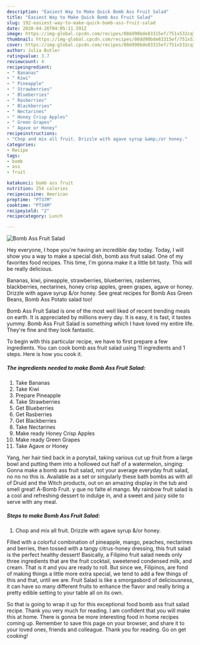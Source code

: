 ```yaml
---
description: "Easiest Way to Make Quick Bomb Ass Fruit Salad"
title: "Easiest Way to Make Quick Bomb Ass Fruit Salad"
slug: 192-easiest-way-to-make-quick-bomb-ass-fruit-salad
date: 2020-04-26T04:05:11.591Z
image: https://img-global.cpcdn.com/recipes/08dd90bde83315ef/751x532cq70/bomb-ass-fruit-salad-recipe-main-photo.jpg
thumbnail: https://img-global.cpcdn.com/recipes/08dd90bde83315ef/751x532cq70/bomb-ass-fruit-salad-recipe-main-photo.jpg
cover: https://img-global.cpcdn.com/recipes/08dd90bde83315ef/751x532cq70/bomb-ass-fruit-salad-recipe-main-photo.jpg
author: Julia Butler
ratingvalue: 3.7
reviewcount: 4
recipeingredient:
- " Bananas"
- " Kiwi"
- " Pineapple"
- " Strawberries"
- " Blueberries"
- " Rasberries"
- " Blackberries"
- " Nectarines"
- " Honey Crisp Apples"
- " Green Grapes"
- " Agave or Honey"
recipeinstructions:
- "Chop and mix all fruit. Drizzle with agave syrup &amp;/or honey."
categories:
- Recipe
tags:
- bomb
- ass
- fruit

katakunci: bomb ass fruit 
nutrition: 254 calories
recipecuisine: American
preptime: "PT37M"
cooktime: "PT34M"
recipeyield: "2"
recipecategory: Lunch

---
```



![Bomb Ass Fruit Salad](https://img-global.cpcdn.com/recipes/08dd90bde83315ef/751x532cq70/bomb-ass-fruit-salad-recipe-main-photo.jpg)

Hey everyone, I hope you're having an incredible day today. Today, I will show you a way to make a special dish, bomb ass fruit salad. One of my favorites food recipes. This time, I'm gonna make it a little bit tasty. This will be really delicious.

Bananas, kiwi, pineapple, strawberries, blueberries, rasberries, blackberries, nectarines, honey crisp apples, green grapes, agave or honey. Drizzle with agave syrup &amp;/or honey. See great recipes for Bomb Ass Green Beans, Bomb Ass Potato salad too!

Bomb Ass Fruit Salad is one of the most well liked of recent trending meals on earth. It is appreciated by millions every day. It is easy, it is fast, it tastes yummy. Bomb Ass Fruit Salad is something which I have loved my entire life. They're fine and they look fantastic.


To begin with this particular recipe, we have to first prepare a few ingredients. You can cook bomb ass fruit salad using 11 ingredients and 1 steps. Here is how you cook it.

##### The ingredients needed to make Bomb Ass Fruit Salad:

1. Take  Bananas
1. Take  Kiwi
1. Prepare  Pineapple
1. Take  Strawberries
1. Get  Blueberries
1. Get  Rasberries
1. Get  Blackberries
1. Take  Nectarines
1. Make ready  Honey Crisp Apples
1. Make ready  Green Grapes
1. Take  Agave or Honey


Yang, her hair tied back in a ponytail, taking various cut up fruit from a large bowl and putting them into a hollowed out half of a watermelon, singing: Gonna make a bomb ass fruit salad, not your average everyday fruit salad, no no no this is. Available as a set or singularly these bath bombs as with all of Druid and the Witch products, out on an amazing display in the tub and smell great! A-Bomb Fruit. y que no falte el mango. My rainbow fruit salad is a cool and refreshing dessert to indulge in, and a sweet and juicy side to serve with any meal. 

##### Steps to make Bomb Ass Fruit Salad:

1. Chop and mix all fruit. Drizzle with agave syrup &amp;/or honey.


Filled with a colorful combination of pineapple, mango, peaches, nectarines and berries, then tossed with a tangy citrus-honey dressing, this fruit salad is the perfect healthy dessert! Basically, a Filipino fruit salad needs only three ingredients that are the fruit cocktail, sweetened condensed milk, and cream. That is it and you are ready to roll. But since we, Filipinos, are fond of making things a little more extra special, we tend to add a few things of this and that, until we are. Fruit Salad is like a smorgasbord of deliciousness, it can have so many different fruits to enhance the flavor and really bring a pretty edible setting to your table all on its own. 

So that is going to wrap it up for this exceptional food bomb ass fruit salad recipe. Thank you very much for reading. I am confident that you will make this at home. There is gonna be more interesting food in home recipes coming up. Remember to save this page on your browser, and share it to your loved ones, friends and colleague. Thank you for reading. Go on get cooking!
